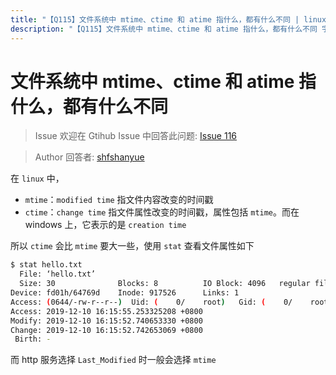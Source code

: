 ```yaml
---
title: "【Q115】文件系统中 mtime、ctime 和 atime 指什么，都有什么不同 | linux,os高频面试题"
description: "【Q115】文件系统中 mtime、ctime 和 atime 指什么，都有什么不同 字节跳动面试题、阿里腾讯面试题、美团小米面试题。"
---
```


# 文件系统中 mtime、ctime 和 atime 指什么，都有什么不同

> Issue
> 欢迎在 Gtihub Issue 中回答此问题: [Issue 116](https://github.com/shfshanyue/Daily-Question/issues/116)

> Author
> 回答者: [shfshanyue](https://github.com/shfshanyue)

在 `linux` 中，

- `mtime`：`modified time` 指文件内容改变的时间戳
- `ctime`：`change time` 指文件属性改变的时间戳，属性包括 `mtime`。而在 windows 上，它表示的是 `creation time`

所以 `ctime` 会比 `mtime` 要大一些，使用 `stat` 查看文件属性如下

```bash
$ stat hello.txt
  File: ‘hello.txt’
  Size: 30              Blocks: 8          IO Block: 4096   regular file
Device: fd01h/64769d    Inode: 917526      Links: 1
Access: (0644/-rw-r--r--)  Uid: (    0/    root)   Gid: (    0/    root)
Access: 2019-12-10 16:15:55.253325208 +0800
Modify: 2019-12-10 16:15:52.740653330 +0800
Change: 2019-12-10 16:15:52.742653069 +0800
 Birth: -
```

而 http 服务选择 `Last_Modified` 时一般会选择 `mtime`
